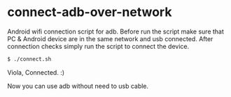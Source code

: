 # connect-adb-over-network
Android wifi connection script for adb. 
Before run the script make sure that PC & Android device are in the same network and usb connected.
After connection checks simply run the script to connect the device.

  ```sh
  $ ./connect.sh
  ```
  Viola, Connected. :)
  
  Now you can use adb without need to usb cable.
